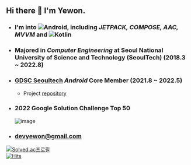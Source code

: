 
## Hi there 👋 I'm **Yewon**. <br>

- ### I'm into ![Android](https://img.shields.io/badge/Android-3DDC84?style=for-the-badge&logo=android&logoColor=white), including _**JETPACK**, **COMPOSE**, **AAC**, **MVVM**_ and ![Kotlin](https://img.shields.io/badge/kotlin-%230095D5.svg?style=for-the-badge&logo=kotlin&logoColor=white)

- ### Majored in _Computer Engineering_ at Seoul National University of Science and Technology (SeoulTech) (2018.3 ~ 2022.8)

- ### [GDSC Seoultech](https://gdsc-seoultech.github.io/) _**Android**_ Core Member (2021.8 ~ 2022.5)
  - Project [repository](https://github.com/gdsc-seoultech/CheggPrep_Clone) 

- ### 2022 Google Solution Challenge Top 50
    ![image](https://user-images.githubusercontent.com/50735594/174081329-4863a754-f8e2-4360-b680-aa558f7c3704.png)


- ### devyewon@gmail.com

[![Solved.ac프로필](http://mazassumnida.wtf/api/v2/generate_badge?boj=comye1)](https://solved.ac/comye1)  
[![Hits](https://hits.seeyoufarm.com/api/count/incr/badge.svg?url=https%3A%2F%2Fgithub.com%2Fcomye1%2Fhit-counter&count_bg=%23ECB0FA&title_bg=%23555555&icon=&icon_color=%23E7E7E7&title=hits&edge_flat=false)](https://hits.seeyoufarm.com)
